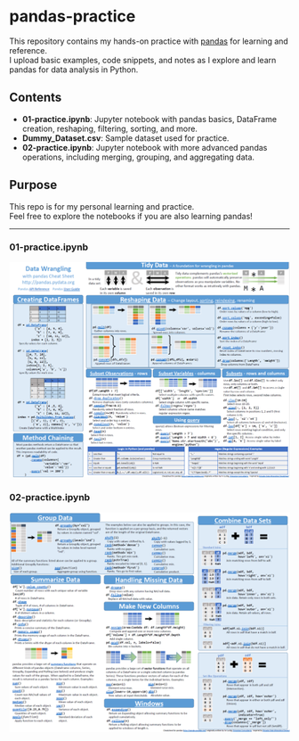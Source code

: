 # pandas-practice

This repository contains my hands-on practice with [pandas](https://pandas.pydata.org/) for learning and reference.  
I upload basic examples, code snippets, and notes as I explore and learn pandas for data analysis in Python.

## Contents

- **01-practice.ipynb**: Jupyter notebook with pandas basics, DataFrame creation, reshaping, filtering, sorting, and more.
- **Dummy_Dataset.csv**: Sample dataset used for practice.
- **02-practice.ipynb**: Jupyter notebook with more advanced pandas operations, including merging, grouping, and aggregating data.

## Purpose

This repo is for my personal learning and practice.  
Feel free to explore the notebooks if you are also learning pandas!

---
### 01-practice.ipynb
![alt text](image.png)
### 02-practice.ipynb
![alt text](image-1.png)